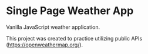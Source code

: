 # Single Page Weather App

Vanilla JavaScript weather application.

This project was created to practice utilizing public APIs (https://openweathermap.org/).
